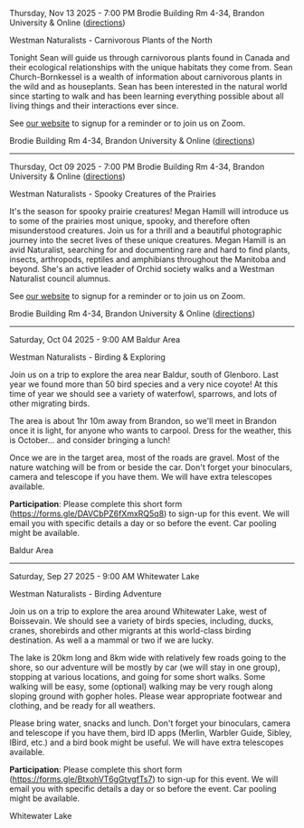 

Thursday, Nov 13 2025 - 7:00 PM
Brodie Building Rm 4-34, Brandon University & Online ([directions](https://westman-naturalists.github.io/talks.html))

Westman Naturalists - Carnivorous Plants of the North

Tonight Sean will guide us through carnivorous plants found in Canada and their ecological relationships with the unique habitats they come from. Sean Church-Bornkessel is a wealth of information about carnivorous plants in the wild and as houseplants. Sean has been interested in the natural world since starting to walk and has been learning everything possible about all living things and their interactions ever since.

See [our website](https://westman-naturalists.github.io/events.html#2025-11-13-1) to signup for a reminder or to join us on Zoom.

Brodie Building Rm 4-34, Brandon University & Online ([directions](talks.html))


-----------



Thursday, Oct 09 2025 - 7:00 PM
Brodie Building Rm 4-34, Brandon University & Online ([directions](https://westman-naturalists.github.io/talks.html))

Westman Naturalists - Spooky Creatures of the Prairies

It's the season for spooky prairie creatures! Megan Hamill will introduce us to some of the prairies most unique, spooky, and therefore often misunderstood creatures. Join us for a thrill and a beautiful photographic journey into the secret lives of these unique creatures. Megan Hamill is an avid Naturalist, searching for and documenting rare and hard to find plants, insects, arthropods, reptiles and amphibians throughout the Manitoba and beyond. She's an active leader of Orchid society walks and a Westman Naturalist council alumnus.

See [our website](https://westman-naturalists.github.io/events.html#2025-10-09-1) to signup for a reminder or to join us on Zoom.

Brodie Building Rm 4-34, Brandon University & Online ([directions](talks.html))


-----------



Saturday, Oct 04 2025 - 9:00 AM
Baldur Area

Westman Naturalists - Birding & Exploring

Join us on a trip to explore the area near Baldur, south of Glenboro. Last year we found more than 50 bird species and a very nice coyote! At this time of year we should see a variety of waterfowl, sparrows, and lots of other migrating birds.

The area is about 1hr 10m away from Brandon, so we'll meet in Brandon once it is light, for anyone who wants to carpool. Dress for the weather, this is October... and consider bringing a lunch!

Once we are in the target area, most of the roads are gravel. Most of the nature watching will be from or beside the car. Don't forget your binoculars, camera and telescope if you have them. We will have extra telescopes available.

**Participation**: Please complete this short form (https://forms.gle/DAVCbPZ6fXmxRQ5q8) to sign-up for this event. We will email you with specific details a day or so before the event. Car pooling might be available.

Baldur Area


-----------



Saturday, Sep 27 2025 - 9:00 AM
Whitewater Lake

Westman Naturalists - Birding Adventure

Join us on a trip to explore the area around Whitewater Lake, west of Boissevain. We should see a variety of birds species, including, ducks, cranes, shorebirds and other migrants at this world-class birding destination. As well a a mammal or two if we are lucky.

The lake is 20km long and 8km wide with relatively few roads going to the shore, so our adventure will be mostly by car (we will stay in one group), stopping at various locations, and going for some short walks. Some walking will be easy, some (optional) walking may be very rough along sloping ground with gopher holes. Please wear appropriate footwear and clothing, and be ready for all weathers.

Please bring water, snacks and lunch. Don't forget your binoculars, camera and telescope if you have them, bird ID apps (Merlin, Warbler Guide, Sibley, IBird, etc.) and a bird book might be useful. We will have extra telescopes available.

**Participation**: Please complete this short form (https://forms.gle/BtxohVT6gGtvgfTs7) to sign-up for this event. We will email you with specific details a day or so before the event. Car pooling might be available.

Whitewater Lake

